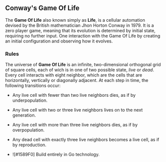 ## Conway's Game Of Life

The **Game Of Life** also known simply as **Life**, is a cellular automation devised by the British mathematician Jhon Horton
Conway in 1979. It is a zero player game, meaning that its evolution is determined by initial state, requiring no further 
input. One interaction with the Game Of Life by creating an initial configuration and observing how it evolves.

### Rules

The universe of **Game Of Life** is an infinite, two-dimensional orthogonal grid of square cells, each of wich is in one of
two possible state, _live_ or _dead_. Every cell interacts with eight neighbor, which are the cells that are 
horizontally, vertically or diagonally adjacent. At each step in time, the following transitions occur:

* Any live cell with fewer than two live neighbors dies, as if by underpopulation.
* Any live cell with two or three live neighbors lives on to the next generation.
* Any live cell with more than three live neighbors dies, as if by overpopulation.
* Any dead cell with exactly three live neighbors becomes a live cell, as if by reproduction.

* ![#1589F0] Build entirely  in Go technology.
